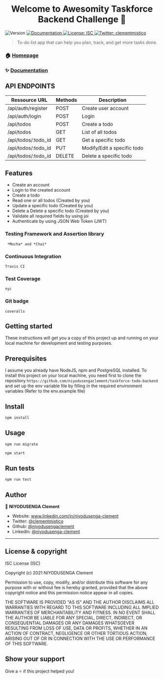 <h1 align="center">Welcome to Awesomity Taskforce  Backend Challenge 👋</h1>
<p>
  <img alt="Version" src="https://img.shields.io/badge/version-1.0.0-blue.svg?cacheSeconds=2592000" />
  <a href="https://github.com/niyodusengaclement/taskforce-todo-backend" target="_blank">
    <img alt="Documentation" src="https://img.shields.io/badge/documentation-yes-brightgreen.svg" />
  </a>
  <a href="#" target="_blank">
    <img alt="License: ISC" src="https://img.shields.io/badge/License-ISC-yellow.svg" />
  </a>
  <a href="https://twitter.com/clementmistico" target="_blank">
    <img alt="Twitter: clementmistico" src="https://img.shields.io/twitter/follow/clementmistico.svg?style=social" />
  </a>
</p>

> To-do list app that can help you plan, track, and get more tasks done.

### 🏠 [Homepage](https://github.com/niyodusengaclement/taskforce-todo-backend)

### ✨ [Documentation](https://github.com/niyodusengaclement/taskforce-todo-backend)

## API ENDPOINTS

| Ressource URL       | Methods | Description                 |
| ------------------- | ------- | --------------------------- |
| /api/auth/register  | POST    | Create user account         |
| /api/auth/login     | POST    | Login                       |
| /api/todos          | POST    | Create a todo               |
| /api/todos          | GET     | List of all todos           |
| /api/todos/:todo_id | GET     | Get a specific todo         |
| /api/todos/:todo_id | PUT     | Modify/Edit a specific todo |
| /api/todos/:todo_id | DELETE  | Delete a specific todo      |

## Features

- Create an account
- Login to the created account
- Create a todo
- Read one or all todos (Created by you)
- Update a specific todo (Created by you)
- Delete a Delete a specific todo (Created by you)
- Validate all required fields by using joi
- Authenticate by using JSON Web Token (JWT)

### Testing Framework and Assertion library

```
 *Mocha* and *Chai*
```

### Continuous Integration

```
Travis CI
```

### Test Coverage

```
nyc
```

### Git badge

```
coveralls
```

## Getting started

These instructions will get you a copy of this project up and running on your local machine for development and testing purposes.

## Prerequisites

I assume you already have NodeJS, npm and PostgreSQL installed.
To install this project on your local machine, you need first to clone the repository `https://github.com/niyodusengaclement/taskforce-todo-backend` and set up the env variable file by filling in the required environment variables (Refer to the env.example file)

## Install

```sh
npm install
```

## Usage

```sh
npm run migrate
```

```sh
npm start
```

## Run tests

```sh
npm run test
```

## Author

👤 **NIYODUSENGA Clement**

- Website: www.linkedin.com/in/niyodusenga-clement
- Twitter: [@clementmistico](https://twitter.com/clementmistico)
- Github: [@niyodusengaclement](https://github.com/niyodusengaclement)
- LinkedIn: [@niyodusenga-clement](http://www.linkedin.com/in/niyodusenga-clement)

---

## License & copyright

ISC License (ISC)

Copyright (c) 2021 NIYODUSENGA Clement

Permission to use, copy, modify, and/or distribute this software for any purpose with or without fee is hereby granted, provided that the above copyright notice and this permission notice appear in all copies.

THE SOFTWARE IS PROVIDED "AS IS" AND THE AUTHOR DISCLAIMS ALL WARRANTIES WITH REGARD TO THIS SOFTWARE INCLUDING ALL IMPLIED WARRANTIES OF MERCHANTABILITY AND FITNESS. IN NO EVENT SHALL THE AUTHOR BE LIABLE FOR ANY SPECIAL, DIRECT, INDIRECT, OR CONSEQUENTIAL DAMAGES OR ANY DAMAGES WHATSOEVER RESULTING FROM LOSS OF USE, DATA OR PROFITS, WHETHER IN AN ACTION OF CONTRACT, NEGLIGENCE OR OTHER TORTIOUS ACTION, ARISING OUT OF OR IN CONNECTION WITH THE USE OR PERFORMANCE OF THIS SOFTWARE.

## Show your support

Give a ⭐️ if this project helped you!

